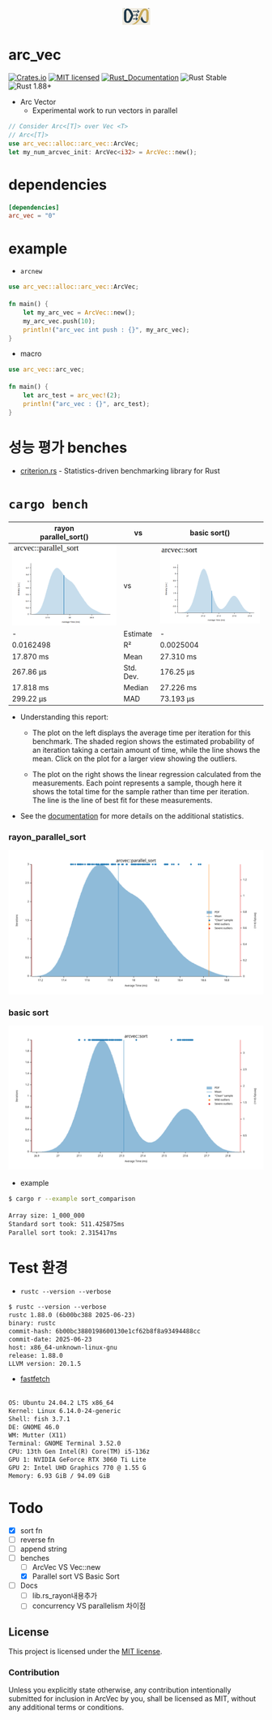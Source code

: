 <p align="center">
    <img width=55px src="assets/arc_vec_logo.jpeg" />
</p>

# arc_vec

[![Crates.io][crates-badge]][crates-url]
[![MIT licensed][mit-badge]][mit-url]
[![Rust_Documentation][rust-doc-badge]][doc-url]
![Rust Stable](https://img.shields.io/badge/rustc-stable-blue.svg)
![Rust 1.88+](https://img.shields.io/badge/rustc-1.88+-blue.svg)

[crates-badge]: https://img.shields.io/crates/v/arc_vec.svg
[crates-url]: https://crates.io/crates/arc_vec
[mit-badge]: https://img.shields.io/badge/license-MIT-blue.svg
[mit-url]: https://github.com/tokio-rs/tokio/blob/master/LICENSE
[rust-doc-badge]: https://img.shields.io/badge/rust-documentation-blue
[doc-url]: https://docs.rs/arc_vec/latest/arc_vec/

- Arc Vector
  - Experimental work to run vectors in parallel


```rust
// Consider Arc<[T]> over Vec <T>
// Arc<[T]>
use arc_vec::alloc::arc_vec::ArcVec;
let my_num_arcvec_init: ArcVec<i32> = ArcVec::new();

```

# dependencies

```toml
[dependencies]
arc_vec = "0"

```

# example

- `arcnew`

```rust
use arc_vec::alloc::arc_vec::ArcVec;

fn main() {
    let my_arc_vec = ArcVec::new();
    my_arc_vec.push(10);
    println!("arc_vec int push : {}", my_arc_vec);
}
```

- macro

```rust
use arc_vec::arc_vec;

fn main() {
    let arc_test = arc_vec!(2);
    println!("arc_vec : {}", arc_test);
}
```

# 성능 평가 benches
- [criterion.rs](https://github.com/bheisler/criterion.rs) - Statistics-driven benchmarking library for Rust 

# `cargo bench`

|rayon<br>parallel_sort()|vs|basic sort()|
|-|-|-|
|<img width=300px src="assets/benches/criterion/para_sort_final.png" />|vs|<img  width=300px src="assets/benches/criterion/sort_basic.png" />|
|-|Estimate|-|
|0.0162498|R²|0.0025004|
|17.870 ms|Mean|27.310 ms|
|267.86 µs|Std. Dev.|176.25 µs|
|17.818 ms|Median|27.226 ms|
|299.22 µs|MAD|73.193 µs|

- Understanding this report:
  - The plot on the left displays the average time per iteration for this benchmark. The shaded region shows the estimated probability of an iteration taking a certain amount of time, while the line shows the mean. Click on the plot for a larger view showing the outliers.

  - The plot on the right shows the linear regression calculated from the measurements. Each point represents a sample, though here it shows the total time for the sample rather than time per iteration. The line is the line of best fit for these measurements.

- See the [documentation](https://bheisler.github.io/criterion.rs/book/user_guide/command_line_output.html#additional-statistics) for more details on the additional statistics.

### rayon_parallel_sort 

<img src="assets/benches/criterion/arcvec__parallel_sort/report/pdf.svg">

### basic sort
<img src="assets/benches/criterion/arcvec__sort/report/pdf.svg"/>





- example

```bash
$ cargo r --example sort_comparison

Array size: 1_000_000
Standard sort took: 511.425875ms
Parallel sort took: 2.315417ms

```

# Test 환경
- `rustc --version --verbose`
```
$ rustc --version --verbose
rustc 1.88.0 (6b00bc388 2025-06-23)
binary: rustc
commit-hash: 6b00bc3880198600130e1cf62b8f8a93494488cc
commit-date: 2025-06-23
host: x86_64-unknown-linux-gnu
release: 1.88.0
LLVM version: 20.1.5

```

- [fastfetch](https://github.com/fastfetch-cli/fastfetch)

```

OS: Ubuntu 24.04.2 LTS x86_64
Kernel: Linux 6.14.0-24-generic
Shell: fish 3.7.1
DE: GNOME 46.0
WM: Mutter (X11)
Terminal: GNOME Terminal 3.52.0
CPU: 13th Gen Intel(R) Core(TM) i5-136z
GPU 1: NVIDIA GeForce RTX 3060 Ti Lite
GPU 2: Intel UHD Graphics 770 @ 1.55 G
Memory: 6.93 GiB / 94.09 GiB 

```

# Todo

- [x] sort fn
- [ ] reverse fn
- [ ] append string
- [ ] benches
  - [ ] ArcVec VS Vec::new
  - [x] Parallel sort VS Basic Sort
- [ ] Docs
  - [ ] lib.rs_rayon내용추가
  - [ ] concurrency VS parallelism 차이점

## License

This project is licensed under the [MIT license].

[MIT license]: https://github.com/YoungHaKim7/arc_vec/blob/main/LICENSE

### Contribution

Unless you explicitly state otherwise, any contribution intentionally submitted
for inclusion in ArcVec by you, shall be licensed as MIT, without any additional
terms or conditions.
